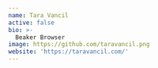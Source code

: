 ```yaml
---
name: Tara Vancil
active: false
bio: >-
  Beaker Browser
image: https://github.com/taravancil.png
website: 'https://taravancil.com/'
---
```

